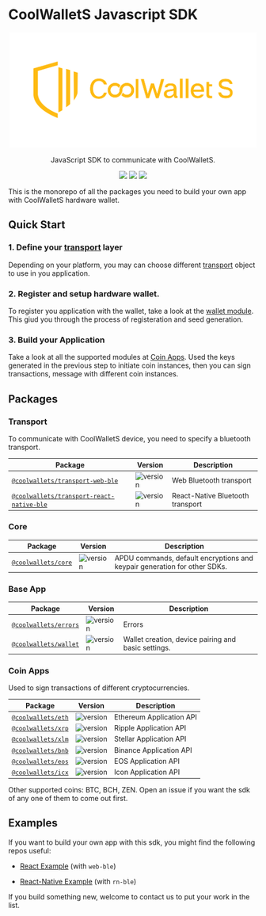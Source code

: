  <!-- markdownlint-disable no-inline-html -->

# CoolWalletS Javascript SDK

<p align="center">
<img src="logo.png" width="500"/>
</p>
<p align="center"> JavaScript SDK to communicate with CoolWalletS.</p>
<p align="center">
<a href="https://opensource.org/licenses/apache2.0/"><img src="https://img.shields.io/badge/License-Apache%202.0-blue.svg"/></a>
<a href="https://discordapp.com/channels/640544929680064512/660894930604130304/"><img src="https://img.shields.io/discord/640544929680064512.svg?color=768AD4&label=Discord"/></a> <a href="https://twitter.com/coolwallet"><img src="https://img.shields.io/twitter/follow/coolwallet.svg?label=CoolWallet&style=social"/></a>

</p>

This is the monorepo of all the packages you need to build your own app with CoolWalletS hardware wallet.

## Quick Start

### 1. Define your [transport](#Transport) layer

Depending on your platform, you may can choose different [transport](#Transport) object to use in you application.

### 2. Register and setup hardware wallet.

To register you application with the wallet, take a look at the [wallet module](/packages/cws-wallet). This giud you through the process of registeration and seed generation.

### 3. Build your Application

Take a look at all the supported modules at [Coin Apps](#Coin-Apps). Used the keys generated in the previous step to initiate coin instances, then you can sign transactions, message with different coin instances.

## Packages

### Transport

To communicate with CoolWalletS device, you need to specify a bluetooth transport.

| Package                                                                           | Version                                                                          | Description                      |
| --------------------------------------------------------------------------------- | -------------------------------------------------------------------------------- | -------------------------------- |
| [`@coolwallets/transport-web-ble`](/packages/transport-web-ble)                   | ![version](https://img.shields.io/npm/v/@coolwallets/transport-web-ble)          | Web Bluetooth transport          |
| [`@coolwallets/transport-react-native-ble`](/packages/transport-react-native-ble) | ![version](https://img.shields.io/npm/v/@coolwallets/transport-react-native-ble) | React-Native Bluetooth transport |

### Core

| Package                               | Version                                                    | Description                                                               |
| ------------------------------------- | ---------------------------------------------------------- | ------------------------------------------------------------------------- |
| [`@coolwallets/core`](/packages/core) | ![version](https://img.shields.io/npm/v/@coolwallets/core) | APDU commands, default encryptions and keypair generation for other SDKs. |

### Base App

| Package                                       | Version                                                      | Description                                         |
| --------------------------------------------- | ------------------------------------------------------------ | --------------------------------------------------- |
| [`@coolwallets/errors`](/packages/errors)     | ![version](https://img.shields.io/npm/v/@coolwallets/errors) | Errors                                              |
| [`@coolwallets/wallet`](/packages/cws-wallet) | ![version](https://img.shields.io/npm/v/@coolwallets/wallet) | Wallet creation, device pairing and basic settings. |

### Coin Apps

Used to sign transactions of different cryptocurrencies.

| Package                                 | Version                                                   | Description              |
| --------------------------------------- | --------------------------------------------------------- | ------------------------ |
| [`@coolwallets/eth`](/packages/cws-eth) | ![version](https://img.shields.io/npm/v/@coolwallets/eth) | Ethereum Application API |
| [`@coolwallets/xrp`](/packages/cws-xrp) | ![version](https://img.shields.io/npm/v/@coolwallets/xrp) | Ripple Application API   |
| [`@coolwallets/xlm`](/packages/cws-xlm) | ![version](https://img.shields.io/npm/v/@coolwallets/xlm) | Stellar Application API  |
| [`@coolwallets/bnb`](/packages/cws-bnb) | ![version](https://img.shields.io/npm/v/@coolwallets/bnb) | Binance Application API  |
| [`@coolwallets/eos`](/packages/cws-eos) | ![version](https://img.shields.io/npm/v/@coolwallets/eos) | EOS Application API      |
| [`@coolwallets/icx`](/packages/cws-icx) | ![version](https://img.shields.io/npm/v/@coolwallets/icx) | Icon Application API     |

Other supported coins: BTC, BCH, ZEN. Open an issue if you want the sdk of any one of them to come out first.

## Examples

If you want to build your own app with this sdk, you might find the following repos useful:

- [React Example](https://github.com/antoncoding/cws-web-ble-demo) (with `web-ble`)

- [React-Native Example](https://github.com/kunmingLiu/cws-rn-ble-demo) (with `rn-ble`)

If you build something new, welcome to contact us to put your work in the list.
